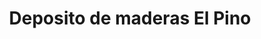 ---
title: "Deposito de maderas El Pino"
url: /velez/deposito-de-maderas-el-pino/
shop: Baustoffe
---